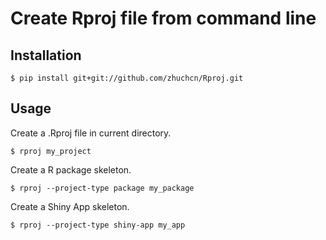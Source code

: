 # Create Rproj file from command line

## Installation

```
$ pip install git+git://github.com/zhuchcn/Rproj.git
```

## Usage

Create a .Rproj file in current directory.

```
$ rproj my_project
```

Create a R package skeleton.

```
$ rproj --project-type package my_package
```

Create a Shiny App skeleton.

```
$ rproj --project-type shiny-app my_app
```